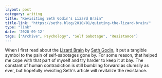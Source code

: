 ```yaml
---
layout: post
category: writing
title: "Revisiting Seth Godin's Lizard Brain"
title-link: "https://seths.blog/2010/01/quieting-the-lizard-brain/"
type: "link"
date: '2020-09-12'
tags: ["Archive", Psychology", "Self Sabotage", "Resistance"]
---
```


When I first read about the [Lizard Brain](https://seths.blog/2010/01/quieting-the-lizard-brain/) by [Seth Godin](https://twitter.com/ThisIsSethsBlog), it put a tangible symbol to the pain of self-sabotages gone by. For some reason, that helped me cope with that part of myself and try harder to keep it at bay. The constant of human contradiction is still bumbling forward as clumsily as ever, but hopefully revisiting Seth's article will revitalize the resistance.